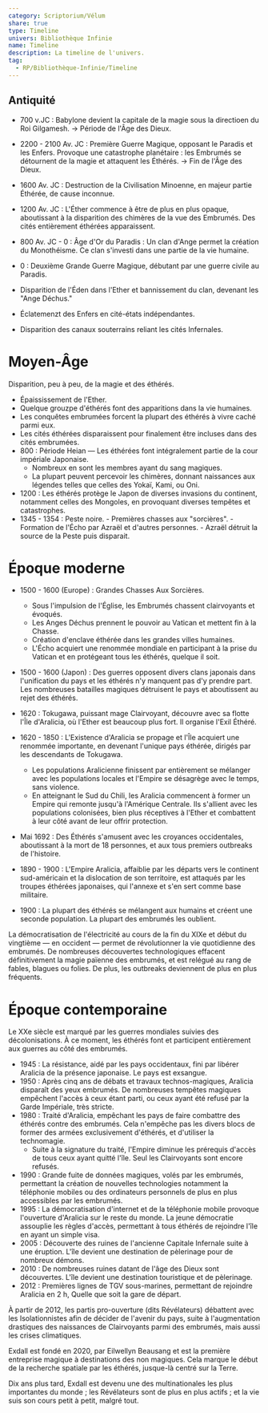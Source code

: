 ```yaml
---
category: Scriptorium/Vélum
share: true
type: Timeline
univers: Bibliothèque Infinie
name: Timeline
description: La timeline de l'univers.
tag:
  - RP/Bibliothèque-Infinie/Timeline
---
```


## Antiquité

- 700 v.JC : Babylone devient la capitale de la magie sous la directioen du Roi Gilgamesh.
  → Période de l'Âge des Dieux.
- 2200 - 2100 Av. JC : Première Guerre Magique, opposant le Paradis et les Enfers.
  Provoque une catastrophe planétaire : les Embrumés se détournent de la magie et attaquent les Éthérés.
  → Fin de l'Âge des Dieux.
- 1600 Av. JC : Destruction de la Civilisation Minoenne, en majeur partie Éthérée, de cause inconnue.
- 1200 Av. JC : L'Éther commence à être de plus en plus opaque, aboutissant à la disparition des chimères de la vue des Embrumés. Des cités entièrement éthérées apparaissent.
- 800 Av. JC - 0 : Âge d'Or du Paradis : Un clan d'Ange permet la création du Monothéisme.
  Ce clan s'investi dans une partie de la vie humaine.

- 0 : Deuxième Grande Guerre Magique, débutant par une guerre civile au Paradis.
- Disparition de l'Éden dans l'Ether et bannissement du clan, devenant les "Ange Déchus."
- Éclatemenzt des Enfers en cité-états indépendantes.
- Disparition des canaux souterrains reliant les cités Infernales.
  <br>

# Moyen-Âge

Disparition, peu à peu, de la magie et des éthérés.

- Épaississement de l'Ether.
- Quelque grouzpe d'éthérés font des apparitions dans la vie humaines.
- Les conquêtes embrumées forcent la plupart des éthérés à vivre caché parmi eux.
- Les cités éthérées disparaissent pour finalement être incluses dans des cités embrumées.
- 800 : Période Heian — Les éthérées font intégralement partie de la cour impériale Japonaise.
  - Nombreux en sont les membres ayant du sang magiques.
  - La plupart peuvent percevoir les chimères, donnant naissances aux légendes telles que celles des Yokaï, Kami, ou Oni.
- 1200 : Les éthérés protège le Japon de diverses invasions du continent, notamment celles des Mongoles, en provoquant diverses tempêtes et catastrophes.
- 1345 - 1354 : Peste noire. - Premières chasses aux "sorcières". - Formation de l'Écho par Azraël et d'autres personnes. - Azraël détruit la source de la Peste puis disparait.
  <br>

# Époque moderne

- 1500 - 1600 (Europe) : Grandes Chasses Aux Sorcières.
  - Sous l'impulsion de l'Église, les Embrumés chassent clairvoyants et évoqués.
  - Les Anges Déchus prennent le pouvoir au Vatican et mettent fin à la Chasse.
  - Création d'enclave éthérée dans les grandes villes humaines.
  - L'Écho acquiert une renommée mondiale en participant à la prise du Vatican et en protégeant tous les éthérés, quelque il soit.
- 1500 - 1600 (Japon) : Des guerres opposent divers clans japonais dans l'unification du pays et les éthérés n'y manquent pas d'y prendre part. Les nombreuses batailles magiques détruisent le pays et aboutissent au rejet des éthérés.
- 1620 : Tokugawa, puissant mage Clairvoyant, découvre avec sa flotte l'Île d'Aralicia, où l'Ether est beaucoup plus fort. Il organise l'Exil Éthéré.
- 1620 - 1850 : L'Existence d'Aralicia se propage et l'Île acquiert une renommée importante, en devenant l'unique pays éthérée, dirigés par les descendants de Tokugawa.

  - Les populations Aralicienne finissent par entièrement se mélanger avec les populations locales et l'Empire se désagrège avec le temps, sans violence.
  - En atteignant le Sud du Chili, les Aralicia commencent à former un Empire qui remonte jusqu'à l'Amérique Centrale. Ils s'allient avec les populations colonisées, bien plus réceptives à l'Ether et combattent à leur côté avant de leur offrir protection.

- Mai 1692 : Des Éthérés s'amusent avec les croyances occidentales, aboutissant à la mort de 18 personnes, et aux tous premiers outbreaks de l'histoire.

- 1890 - 1900 : L'Empire Aralicia, affaiblie par les départs vers le continent sud-américain et la dislocation de son territoire, est attaqués par les troupes éthérées japonaises, qui l'annexe et s'en sert comme base militaire.
- 1900 : La plupart des éthérés se mélangent aux humains et créent une seconde population. La plupart des embrumés les oublient.

La démocratisation de l'électricité au cours de la fin du XIXe et début du vingtième — en occident — permet de révolutionner la vie quotidienne des embrumés. De nombreuses découvertes technologiques effacent définitivement la magie païenne des embrumés, et est relégué au rang de fables, blagues ou folies.
De plus, les outbreaks deviennent de plus en plus fréquents.
<br>

# Époque contemporaine

Le XXe siècle est marqué par les guerres mondiales suivies des décolonisations. À ce moment, les éthérés font et participent entièrement aux guerres au côté des embrumés.

- 1945 : La résistance, aidé par les pays occidentaux, fini par libérer Aralicia de la présence japonaise. Le pays est exsangue.
- 1950 : Après cinq ans de débats et travaux technos-magiques, Aralicia disparaît des yeux embrumés. De nombreuses tempêtes magiques empêchent l'accès à ceux étant parti, ou ceux ayant été refusé par la Garde Impériale, très stricte.
- 1980 : Traité d'Aralicia, empêchant les pays de faire combattre des éthérés contre des embrumés. Cela n'empêche pas les divers blocs de former des armées exclusivement d'éthérés, et d'utiliser la technomagie.
  - Suite à la signature du traité, l'Empire diminue les prérequis d'accès de tous ceux ayant quitté l'île. Seul les Clairvoyants sont encore refusés.
- 1990 : Grande fuite de données magiques, volés par les embrumés, permettant la création de nouvelles technologies notamment la téléphonie mobiles ou des ordinateurs personnels de plus en plus accessibles par les embrumés.
- 1995 : La démocratisation d'internet et de la téléphonie mobile provoque l'ouverture d'Aralicia sur le reste du monde. La jeune démocratie assouplie les règles d'accès, permettant à tous éthérés de rejoindre l'île en ayant un simple visa.
- 2005 : Découverte des ruines de l'ancienne Capitale Infernale suite à une éruption. L'île devient une destination de pèlerinage pour de nombreux démons.
- 2010 : De nombreuses ruines datant de l'âge des Dieux sont découvertes. L'île devient une destination touristique et de pèlerinage.
- 2012 : Premières lignes de TGV sous-marines, permettant de rejoindre Aralicia en 2 h, Quelle que soit la gare de départ.

À partir de 2012, les partis pro-ouverture (dits Révélateurs) débattent avec les Isolationnistes afin de décider de l'avenir du pays, suite à l'augmentation drastiques des naissances de Clairvoyants parmi des embrumés, mais aussi les crises climatiques.

Exdall est fondé en 2020, par Eilwellyn Beausang et est la première entreprise magique à destinations des non magiques. Cela marque le début de la recherche spatiale par les éthérés, jusque-là centré sur la Terre.

Dix ans plus tard, Exdall est devenu une des multinationales les plus importantes du monde ; les Révélateurs sont de plus en plus actifs ; et la vie suis son cours petit à petit, malgré tout.
